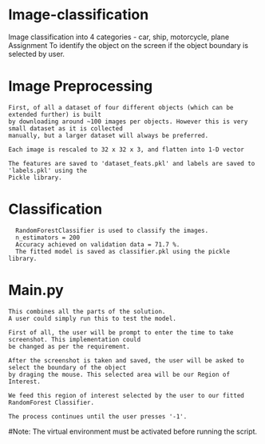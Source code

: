 # Image-classification
Image classification into 4 categories - car, ship, motorcycle, plane
Assignment
 To identify the object on the screen if the object boundary is selected by user.


# Image Preprocessing
	First, of all a dataset of four different objects (which can be extended further) is built
	by downloading around ~100 images per objects. However this is very small dataset as it is collected
	manually, but a larger dataset will always be preferred.
	
	Each image is rescaled to 32 x 32 x 3, and flatten into 1-D vector

	The features are saved to 'dataset_feats.pkl' and labels are saved to 'labels.pkl' using the 
	Pickle library.


# Classification

	  RandomForestClassifier is used to classify the images.
	  n_estimators = 200
	  Accuracy achieved on validation data = 71.7 %.
	  The fitted model is saved as classifier.pkl using the pickle library.


# Main.py
	
 	This combines all the parts of the solution.
	A user could simply run this to test the model.
	
	First of all, the user will be prompt to enter the time to take screenshot. This implementation could
	be changed as per the requirement.
	
	After the screenshot is taken and saved, the user will be asked to select the boundary of the object
	by draging the mouse. This selected area will be our Region of Interest.
	
	We feed this region of interest selected by the user to our fitted RandomForest Classifier.
	
	The process continues until the user presses '-1'.
	

#Note: The virtual environment must be activated before running the script.
